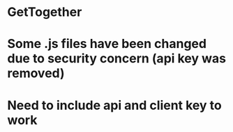 # GetTogether
# Some .js files have been changed due to security concern (api key was removed)
# Need to include api and client key to work
